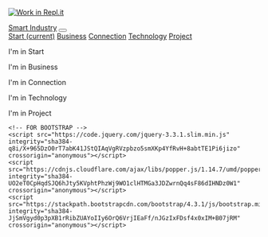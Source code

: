 [![Work in Repl.it](https://classroom.github.com/assets/work-in-replit-14baed9a392b3a25080506f3b7b6d57f295ec2978f6f33ec97e36a161684cbe9.svg)](https://classroom.github.com/online_ide?assignment_repo_id=3067838&assignment_repo_type=AssignmentRepo)
<!DOCTYPE html>
<html lang="en">
<head>
    <meta charset="UTF-8">
    <meta name="viewport" content="width=device-width, initial-scale=1.0">
    <meta http-equiv="X-UA-Compatible" content="ie=edge">
    <title>Mijn Portfolio</title>
    <link rel="stylesheet" href="https://stackpath.bootstrapcdn.com/bootstrap/4.3.1/css/bootstrap.min.css" integrity="sha384-ggOyR0iXCbMQv3Xipma34MD+dH/1fQ784/j6cY/iJTQUOhcWr7x9JvoRxT2MZw1T" crossorigin="anonymous">
    <link rel="stylesheet" href="https://cdnjs.cloudflare.com/ajax/libs/font-awesome/4.7.0/css/font-awesome.min.css">
</head>
<body>
    <nav class="navbar navbar-expand-lg navbar-light bg-light">
        <a class="navbar-brand" href="index.html">Smart Industry</a>
        <button class="navbar-toggler" type="button" data-toggle="collapse" data-target="#navbarNavAltMarkup" aria-controls="navbarNavAltMarkup" aria-expanded="false" aria-label="Toggle navigation">
            <span class="navbar-toggler-icon"></span>
        </button>
        <div class="collapse navbar-collapse" id="navbarNavAltMarkup">
            <div class="navbar-nav nav" role="tablist">
                <a class="nav-item nav-link" data-toggle="tab" href="#start" id="start-tab" role="tab" aria-controls="start" aria-selected="true"><i class="fa fa-fw fa-home"></i>Start <span class="sr-only">(current)</span></a>
                <a class="nav-item nav-link" data-toggle="tab" href="#business" id="business-tab" role="tab" aria-controls="business" aria-selected="true"><i class="fa fa-handshake-o"></i> Business</a>
                <a class="nav-item nav-link" data-toggle="tab" href="#connection" id="connection-tab" role="tab" aria-controls="connection" aria-selected="true"><i class="fa fa-code"></i> Connection</a>
                <a class="nav-item nav-link" data-toggle="tab" href="#technology" id="technology-tab" role="tab" aria-controls="technology" aria-selected="true"><i class="fa fa-cog"></i> Technology</a>
                <a class="nav-item nav-link" data-toggle="tab" href="#project" id="project-tab" role="tab" aria-controls="project" aria-selected="true"><i class="fa fa-rocket"></i> Project</a>
            </div>
        </div>
    </nav>
    <div class="tab-content container">
        <div class="tab-pane active fade show" id="start" role="tabpanel" aria-labelledby="start-tab">
            <p>I'm in Start</p>
        </div>
        <div class="tab-pane fade" id="business" role="tabpanel" aria-labelledby="business-tab">
            <p>I'm in Business</p>
        </div>
        <div class="tab-pane fade" id="connection" role="tabpanel" aria-labelledby="connection-tab">
            <p>I'm in Connection</p>
        </div>
        <div class="tab-pane fade" id="technology" role="tabpanel" aria-labelledby="technology-tab">
            <p>I'm in Technology</p>
        </div>
        <div class="tab-pane fade" id="project" role="tabpanel" aria-labelledby="project-tab">
            <p>I'm in Project</p>
        </div>
    </div>

    <!-- FOR BOOTSTRAP -->
    <script src="https://code.jquery.com/jquery-3.3.1.slim.min.js" integrity="sha384-q8i/X+965DzO0rT7abK41JStQIAqVgRVzpbzo5smXKp4YfRvH+8abtTE1Pi6jizo" crossorigin="anonymous"></script>
    <script src="https://cdnjs.cloudflare.com/ajax/libs/popper.js/1.14.7/umd/popper.min.js" integrity="sha384-UO2eT0CpHqdSJQ6hJty5KVphtPhzWj9WO1clHTMGa3JDZwrnQq4sF86dIHNDz0W1" crossorigin="anonymous"></script>
    <script src="https://stackpath.bootstrapcdn.com/bootstrap/4.3.1/js/bootstrap.min.js" integrity="sha384-JjSmVgyd0p3pXB1rRibZUAYoIIy6OrQ6VrjIEaFf/nJGzIxFDsf4x0xIM+B07jRM" crossorigin="anonymous"></script>

</body>
</html>
